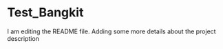 # Test_Bangkit
I am editing the README file. Adding some more details about the project description
